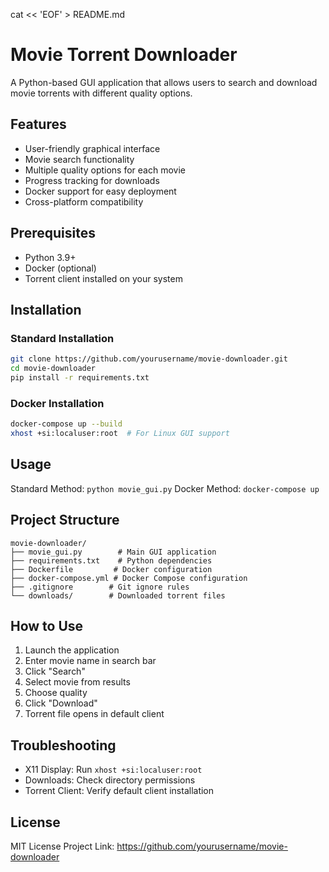cat << 'EOF' > README.md
# Movie Torrent Downloader

A Python-based GUI application that allows users to search and download movie torrents with different quality options.

## Features

- User-friendly graphical interface
- Movie search functionality
- Multiple quality options for each movie
- Progress tracking for downloads
- Docker support for easy deployment
- Cross-platform compatibility

## Prerequisites

- Python 3.9+
- Docker (optional)
- Torrent client installed on your system

## Installation

### Standard Installation
```bash
git clone https://github.com/yourusername/movie-downloader.git
cd movie-downloader
pip install -r requirements.txt
```

### Docker Installation
```bash
docker-compose up --build
xhost +si:localuser:root  # For Linux GUI support
```

## Usage

Standard Method: `python movie_gui.py`
Docker Method: `docker-compose up`

## Project Structure
```
movie-downloader/
├── movie_gui.py        # Main GUI application
├── requirements.txt    # Python dependencies
├── Dockerfile         # Docker configuration
├── docker-compose.yml # Docker Compose configuration
├── .gitignore        # Git ignore rules
└── downloads/        # Downloaded torrent files
```

## How to Use

1. Launch the application
2. Enter movie name in search bar
3. Click "Search"
4. Select movie from results
5. Choose quality
6. Click "Download"
7. Torrent file opens in default client

## Troubleshooting

- X11 Display: Run `xhost +si:localuser:root`
- Downloads: Check directory permissions
- Torrent Client: Verify default client installation

## License

MIT License
Project Link: https://github.com/yourusername/movie-downloader
